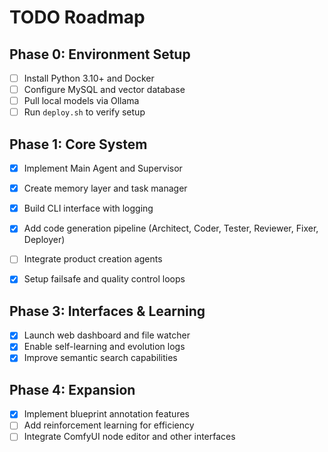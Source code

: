 # TODO Roadmap

## Phase 0: Environment Setup
- [ ] Install Python 3.10+ and Docker
- [ ] Configure MySQL and vector database
- [ ] Pull local models via Ollama
- [ ] Run `deploy.sh` to verify setup

## Phase 1: Core System
- [x] Implement Main Agent and Supervisor
- [x] Create memory layer and task manager
- [x] Build CLI interface with logging

- [x] Add code generation pipeline (Architect, Coder, Tester, Reviewer, Fixer, Deployer)
- [ ] Integrate product creation agents
- [x] Setup failsafe and quality control loops

## Phase 3: Interfaces & Learning
- [x] Launch web dashboard and file watcher
- [x] Enable self-learning and evolution logs
- [x] Improve semantic search capabilities

## Phase 4: Expansion
- [x] Implement blueprint annotation features
- [ ] Add reinforcement learning for efficiency
- [ ] Integrate ComfyUI node editor and other interfaces
